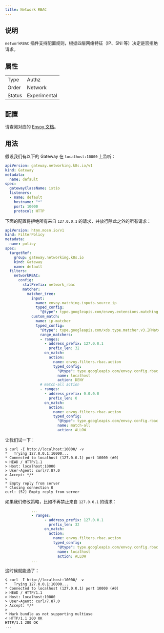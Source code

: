 ```yaml
---
title: Network RBAC
---
```


## 说明

`networkRBAC` 插件支持配置规则，根据四层网络特征（IP、SNI 等）决定是否拒绝请求。

## 属性

|        |              |
|--------|--------------|
| Type   | Authz        |
| Order  | Network      |
| Status | Experimental |

## 配置

请查阅对应的 [Envoy 文档](https://www.envoyproxy.io/docs/envoy/v1.29.5/configuration/listeners/network_filters/rbac_filter)。

## 用法

假设我们有以下的 Gateway 在 `localhost:10000` 上监听：

```yaml
apiVersion: gateway.networking.k8s.io/v1
kind: Gateway
metadata:
  name: default
spec:
  gatewayClassName: istio
  listeners:
  - name: default
    hostname: "*"
    port: 10000
    protocol: HTTP
```

下面的配置将拒绝所有来自 `127.0.0.1` 的请求，并放行除此之外的所有请求：

```yaml
apiVersion: htnn.mosn.io/v1
kind: FilterPolicy
metadata:
  name: policy
spec:
  targetRef:
    group: gateway.networking.k8s.io
    kind: Gateway
    name: default
  filters:
    networkRBAC:
      config:
        statPrefix: network_rbac
        matcher:
          matcher_tree:
            input:
              name: envoy.matching.inputs.source_ip
              typed_config:
                "@type": type.googleapis.com/envoy.extensions.matching.common_inputs.network.v3.SourceIPInput
            custom_match:
              name: ip-matcher
              typed_config:
                "@type": type.googleapis.com/xds.type.matcher.v3.IPMatcher
                range_matchers:
                - ranges:
                  - address_prefix: 127.0.0.1
                    prefix_len: 32
                  on_match:
                    action:
                      name: envoy.filters.rbac.action
                      typed_config:
                        "@type": type.googleapis.com/envoy.config.rbac.v3.Action
                        name: localhost
                        action: DENY
                # match-all action
                - ranges:
                  - address_prefix: 0.0.0.0
                    prefix_len: 0
                  on_match:
                    action:
                      name: envoy.filters.rbac.action
                      typed_config:
                        "@type": type.googleapis.com/envoy.config.rbac.v3.Action
                        name: match-all
                        action: ALLOW
```

让我们试一下：

```shell
$ curl -I http://localhost:10000/ -v
*   Trying 127.0.0.1:10000...
* Connected to localhost (127.0.0.1) port 10000 (#0)
> HEAD / HTTP/1.1
> Host: localhost:10000
> User-Agent: curl/7.87.0
> Accept: */*
>
* Empty reply from server
* Closing connection 0
curl: (52) Empty reply from server
```

如果我们修改策略，比如不再禁止来自 `127.0.0.1` 的请求：

```yaml
            ...
            - ranges:
                  - address_prefix: 127.0.0.1
                    prefix_len: 32
                  on_match:
                    action:
                      name: envoy.filters.rbac.action
                      typed_config:
                        "@type": type.googleapis.com/envoy.config.rbac.v3.Action
                        name: localhost
                        action: ALLOW
            ...
```

这时候就能通了：

```shell
$ curl -I http://localhost:10000/ -v
*   Trying 127.0.0.1:10000...
* Connected to localhost (127.0.0.1) port 10000 (#0)
> HEAD / HTTP/1.1
> Host: localhost:10000
> User-Agent: curl/7.87.0
> Accept: */*
>
* Mark bundle as not supporting multiuse
< HTTP/1.1 200 OK
HTTP/1.1 200 OK
...
```
